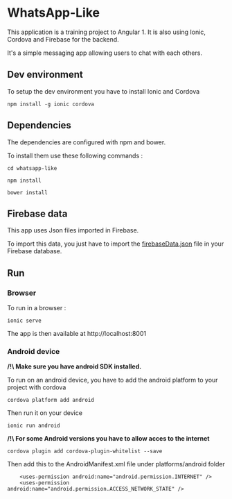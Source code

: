# WhatsApp-Like

This application is a training project to Angular 1.
It is also using Ionic, Cordova and Firebase for the backend.

It's a simple messaging app allowing users to chat with each others.

## Dev environment

To setup the dev environment you have to install Ionic and Cordova
```
npm install -g ionic cordova
```

## Dependencies

The dependencies are configured with npm and bower.

To install them use these following commands :
```
cd whatsapp-like

npm install

bower install
```

## Firebase data

This app uses Json files imported in Firebase.

To import this data, you just have to import the [firebaseData.json](www/data/firebaseData.json) file in your Firebase database.

## Run

### Browser

To run in a browser :
```
ionic serve
```

The app is then available at http://localhost:8001


### Android device

**/!\ Make sure you have android SDK installed.**

To run on an android device, you have to add the android platform to your project with cordova
```
cordova platform add android
```
Then run it on your device
```
ionic run android
```

**/!\ For some Android versions you have to allow acces to the internet**
```
cordova plugin add cordova-plugin-whitelist --save
```

Then add this to the AndroidManifest.xml file under platforms/android folder
```
    <uses-permission android:name="android.permission.INTERNET" />
    <uses-permission android:name="android.permission.ACCESS_NETWORK_STATE" />
```